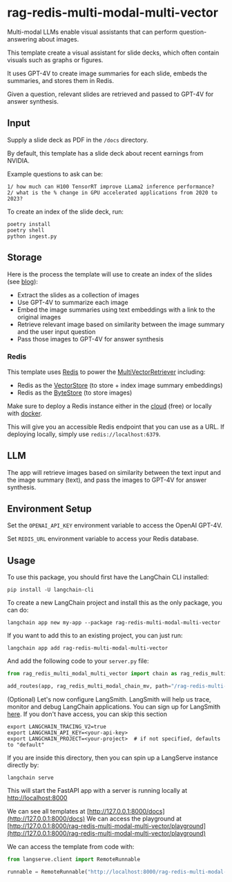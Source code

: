 
# rag-redis-multi-modal-multi-vector

Multi-modal LLMs enable visual assistants that can perform question-answering about images.

This template create a visual assistant for slide decks, which often contain visuals such as graphs or figures.

It uses GPT-4V to create image summaries for each slide, embeds the summaries, and stores them in Redis.

Given a question, relevant slides are retrieved and passed to GPT-4V for answer synthesis.



## Input

Supply a slide deck as PDF in the `/docs` directory. 

By default, this template has a slide deck about recent earnings from NVIDIA.

Example questions to ask can be:
```
1/ how much can H100 TensorRT improve LLama2 inference performance?
2/ what is the % change in GPU accelerated applications from 2020 to 2023?
```

To create an index of the slide deck, run:
```
poetry install
poetry shell
python ingest.py
```

## Storage

Here is the process the template will use to create an index of the slides (see [blog](https://blog.langchain.dev/multi-modal-rag-template/)):

* Extract the slides as a collection of images
* Use GPT-4V to summarize each image
* Embed the image summaries using text embeddings with a link to the original images
* Retrieve relevant image based on similarity between the image summary and the user input question
* Pass those images to GPT-4V for answer synthesis

### Redis
This template uses [Redis](https://redis.com) to power the [MultiVectorRetriever](https://python.langchain.com/docs/modules/data_connection/retrievers/multi_vector) including:
- Redis as the [VectorStore](https://python.langchain.com/docs/integrations/vectorstores/redis) (to store + index image summary embeddings)
- Redis as the [ByteStore](https://python.langchain.com/docs/integrations/stores/redis) (to store images)

Make sure to deploy a Redis instance either in the [cloud](https://redis.com/try-free) (free) or locally with [docker](https://redis.io/docs/install/install-stack/docker/).

This will give you an accessible Redis endpoint that you can use as a URL. If deploying locally, simply use `redis://localhost:6379`.


## LLM

The app will retrieve images based on similarity between the text input and the image summary (text), and pass the images to GPT-4V for answer synthesis.

## Environment Setup

Set the `OPENAI_API_KEY` environment variable to access the OpenAI GPT-4V.

Set `REDIS_URL` environment variable to access your Redis database.

## Usage

To use this package, you should first have the LangChain CLI installed:

```shell
pip install -U langchain-cli
```

To create a new LangChain project and install this as the only package, you can do:

```shell
langchain app new my-app --package rag-redis-multi-modal-multi-vector
```

If you want to add this to an existing project, you can just run:

```shell
langchain app add rag-redis-multi-modal-multi-vector
```

And add the following code to your `server.py` file:
```python
from rag_redis_multi_modal_multi_vector import chain as rag_redis_multi_modal_chain_mv

add_routes(app, rag_redis_multi_modal_chain_mv, path="/rag-redis-multi-modal-multi-vector")
```

(Optional) Let's now configure LangSmith. 
LangSmith will help us trace, monitor and debug LangChain applications. 
You can sign up for LangSmith [here](https://smith.langchain.com/). 
If you don't have access, you can skip this section

```shell
export LANGCHAIN_TRACING_V2=true
export LANGCHAIN_API_KEY=<your-api-key>
export LANGCHAIN_PROJECT=<your-project>  # if not specified, defaults to "default"
```

If you are inside this directory, then you can spin up a LangServe instance directly by:

```shell
langchain serve
```

This will start the FastAPI app with a server is running locally at 
[http://localhost:8000](http://localhost:8000)

We can see all templates at [http://127.0.0.1:8000/docs](http://127.0.0.1:8000/docs)
We can access the playground at [http://127.0.0.1:8000/rag-redis-multi-modal-multi-vector/playground](http://127.0.0.1:8000/rag-redis-multi-modal-multi-vector/playground)  

We can access the template from code with:

```python
from langserve.client import RemoteRunnable

runnable = RemoteRunnable("http://localhost:8000/rag-redis-multi-modal-multi-vector")
```
